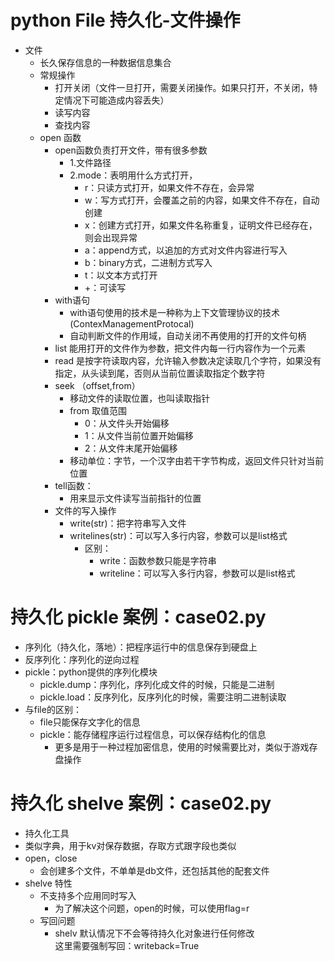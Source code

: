 # python File 持久化-文件操作
* 文件
    * 长久保存信息的一种数据信息集合
    * 常规操作
        * 打开关闭（文件一旦打开，需要关闭操作。如果只打开，不关闭，特定情况下可能造成内容丢失）
        * 读写内容
        * 查找内容
    * open 函数
        * open函数负责打开文件，带有很多参数
            * 1.文件路径
            * 2.mode：表明用什么方式打开，
                * r：只读方式打开，如果文件不存在，会异常
                * w：写方式打开，会覆盖之前的内容，如果文件不存在，自动创建
                * x：创建方式打开，如果文件名称重复，证明文件已经存在，则会出现异常
                * a：append方式，以追加的方式对文件内容进行写入
                * b：binary方式，二进制方式写入
                * t：以文本方式打开
                * +：可读写
        * with语句
            * with语句使用的技术是一种称为上下文管理协议的技术(ContexManagementProtocal)
            * 自动判断文件的作用域，自动关闭不再使用的打开的文件句柄
        * list 能用打开的文件作为参数，把文件内每一行内容作为一个元素
        * read 是按字符读取内容，允许输入参数决定读取几个字符，如果没有指定，从头读到尾，否则从当前位置读取指定个数字符
        * seek （offset,from）
            * 移动文件的读取位置，也叫读取指针
            * from 取值范围
                * 0：从文件头开始偏移
                * 1：从文件当前位置开始偏移
                * 2：从文件末尾开始偏移
            * 移动单位：字节，一个汉字由若干字节构成，返回文件只针对当前位置
        * tell函数：
            * 用来显示文件读写当前指针的位置
        * 文件的写入操作
            * write(str)：把字符串写入文件
            * writelines(str)：可以写入多行内容，参数可以是list格式
                * 区别：
                    * write：函数参数只能是字符串
                    * writeline：可以写入多行内容，参数可以是list格式
# 持久化 pickle 案例：case02.py
* 序列化（持久化，落地）：把程序运行中的信息保存到硬盘上
* 反序列化：序列化的逆向过程
* pickle：python提供的序列化模块
    * pickle.dump：序列化，序列化成文件的时候，只能是二进制
    * pickle.load：反序列化，反序列化的时候，需要注明二进制读取
* 与file的区别：
    * file只能保存文字化的信息
    * pickle：能存储程序运行过程信息，可以保存结构化的信息
        * 更多是用于一种过程加密信息，使用的时候需要比对，类似于游戏存盘操作
# 持久化 shelve 案例：case02.py
* 持久化工具
* 类似字典，用于kv对保存数据，存取方式跟字段也类似
* open，close
    * 会创建多个文件，不单单是db文件，还包括其他的配套文件
* shelve 特性
    * 不支持多个应用同时写入
        * 为了解决这个问题，open的时候，可以使用flag=r
    * 写回问题
        * shelv 默认情况下不会等待持久化对象进行任何修改  
        这里需要强制写回：writeback=True
            
